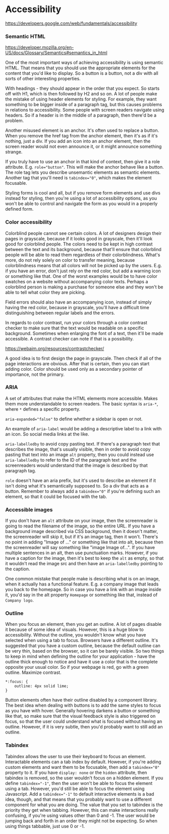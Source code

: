# Accessibility

https://developers.google.com/web/fundamentals/accessibility

### Semantic HTML
https://developer.mozilla.org/en-US/docs/Glossary/Semantics#semantics_in_html

One of the most important ways of achieving accessibility is using semantic HTML.
That means that you should use the appropriate elements for the content that you'd
like to display. So a button is a button, not a div with all sorts of other interesting
properties.

With headings - they should appear in the order that you expect. So starts off with
H1, which is then followed by H2 and so on. A lot of people make the mistake of using
header elements for styling. For example, they want something to be bigger inside
of a paragraph tag, but this causes problems in relations to accessibility. Some
people with screen readers navigate using headers. So if a header is in the middle
of a paragraph, then there'd be a problem.

Another misused element is an anchor. It's often used to replace a button. When you
remove the href tag from the anchor element, then it's as if it's nothing, just
a div. If you add an icon into an anchor element, then the screen reader would
not even announce it, or it might announce something strange.

If you truly have to use an anchor in that kind of context, then give it a role
attribute. E.g. `role="button"`. This will make the anchor behave like a button.
The role tag lets you describe unsemantic elements as semantic elements. Another
tag that you'll need is `tabindex="0"`, which makes the element focusable.

Styling forms is cool and all, but if you remove form elements and use divs instead
for styling, then you're using a lot of accessibility options, as you won't be
able to control and navigate the form as you would in a properly defined form.

### Color accessibility
Colorblind people cannot see certain colors. A lot of designers design their pages 
in grayscale, because if it looks good in grayscale, then it'll look good for
colorblind people. The colors need to be kept in high contrast between the text
and its background, because that'll ensure that colorblind people will be able
to read them regardless of their colorblindness. What's more, do not rely solely
on color to transfer meaning, because colorblindness means that all colors will 
not be picked up by the users. E.g. if you have an error, don't just rely on the red
color, but add a warning icon or something like that. One of the worst examples
would be to have color swatches on a website without accompanying color texts.
Perhaps a colorblind person is making a purchase for someone else and they won't
be able to tell what color they are picking.

Field errors should also have an accompanying icon, instead of simply having the
red color, because in grayscale, you'll have a difficult time distinguishing between
regular labels and the errors.

In regards to color contrast, run your colors through a color contrast checker to make
sure that the text would be readable on a specific background. Sometimes when
enlarging the font of a text, then it'll be made accessible. A contrast checker
can note if that is a possibility.

https://webaim.org/resources/contrastchecker/

A good idea is to first design the page in grayscale. Then check if all of the page
interactions are obvious. After that is certain, then you can start adding color.
Color should be used only as a secondary pointer of importance, not the primary.

### ARIA
A set of attributes that make the HTML elements more accessible. Makes them more
understandable to screen readers. The basic syntax is `aria-*`, where `*` defines
a specific property. 

`aria-expanded="false"` to define whether a sidebar is open or not.

An example of `aria-label` would be adding a descriptive label to a link with an icon.
So social media links at the like.

`aria-labelledby` to avoid copy pasting text. If there's a paragraph text that describes the image, that's 
usually visible, then in order to avoid copy pasting that text into an image `alt`
property, then you could instead use `aria-labelledby` to refer to the ID of the 
paragraph text and the screenreaders would understand that the image is described
by that paragraph tag.

`role` doesn't have an aria prefix, but it's used to describe an element if it
isn't doing what it's semantically supposed to. So a div that acts as a button.
Remember to always add a `tabindex="0"` if you're defining such an element, so
that it could be focused with the tab.

### Accessible images
If you don't have an `alt` attribute on your image, then the screenreader is going
to read the filename of the image, so the entire URL. If you have a background
image described via CSS background, then it doesn't matter, the screenreader
will skip it, but if it's an image tag, then it won't. There's no point in adding
"Image of ..." or something like that into alt, because then the screenreader will
say something like "image Image of...". If you have multiple sentences in an alt, then
use punctuation marks. However, if you have a caption for the image, then it's 
best to keep the `alt` as empty, so that it wouldn't read the image src and then
have an `aria-labelledby` pointing to the caption.

One common mistake that people make is describing what is on an image, when it 
actually has a functional feature. E.g. a company image that leads you back to
the homepage. So in case you have a link with an image inside it, you'd say
in the alt property `Homepage` or something like that, instead of `Company logo`.

### Outline
When you focus an element, then you get an outline. A lot of pages disable it
because of some idea of visuals. However, this is a huge blow to accessibility.
Without the outline, you wouldn't know what you have selected when using a tab to 
focus. Browsers have a different outline. It's suggested that you have a custom
outline, because the default outline can be very thin, based on the browser, so
it can be barely visible. So two things to keep in mind when defining the outline
for your application - have the outline thick enough to notice and have it use
a color that is the complete opposite your usual color. So if your webpage is red,
go with a green outline. Maximize contrast.

```
*:focus: {
    outline: 4px solid lime;
}
```

Button elements often have their outline disabled by a component library. The
best idea when dealing with buttons is to add the same styles to focus as you have
with hover. Generally hovering darkens a button or something like that, so make
sure that the visual feedback style is also triggered on focus, so that the user
could understand what is focused without having an outline. However, if it is
very subtle, then you'd probably want to still add an outline.

### Tabindex
Tabindex allows the user to use their keyboard to focus an element. Interactable
elements can a tab index by default. However, if you're adding custom elements
and want them to be focusable, then add a `tabindex="0"` property to it. If you
have `display: none` or the `hidden` attribute, then tabindex is removed, so the
user wouldn't focus on a hidden element. If you define `tabindex="-1"`, then 
the user won't be able to focus the element using a tab. However, you'd still
be able to focus the element using Javascript. Add a `tabindex="-1"` to default
interactive elements is a bad idea, though, and that means that you probably
want to use a different component for what you are doing. The value that you set
to tabindex is the priority they get when tabbing. However, this can make interactions
really confusing, if you're using values other than 0 and -1. The user would be
jumping back and forth in an order they might not be expecting. So when using
things tabbable, just use 0 or -1.
